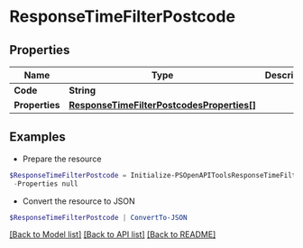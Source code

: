 # ResponseTimeFilterPostcode
## Properties

Name | Type | Description | Notes
------------ | ------------- | ------------- | -------------
**Code** | **String** |  | 
**Properties** | [**ResponseTimeFilterPostcodesProperties[]**](ResponseTimeFilterPostcodesProperties.md) |  | 

## Examples

- Prepare the resource
```powershell
$ResponseTimeFilterPostcode = Initialize-PSOpenAPIToolsResponseTimeFilterPostcode  -Code null `
 -Properties null
```

- Convert the resource to JSON
```powershell
$ResponseTimeFilterPostcode | ConvertTo-JSON
```

[[Back to Model list]](../README.md#documentation-for-models) [[Back to API list]](../README.md#documentation-for-api-endpoints) [[Back to README]](../README.md)

